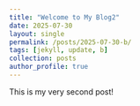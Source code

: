 ```yaml
---
title: "Welcome to My Blog2"
date: 2025-07-30
layout: single
permalink: /posts/2025-07-30-b/
tags: [jekyll, update, b]
collection: posts
author_profile: true
---
```


This is my very second post!

